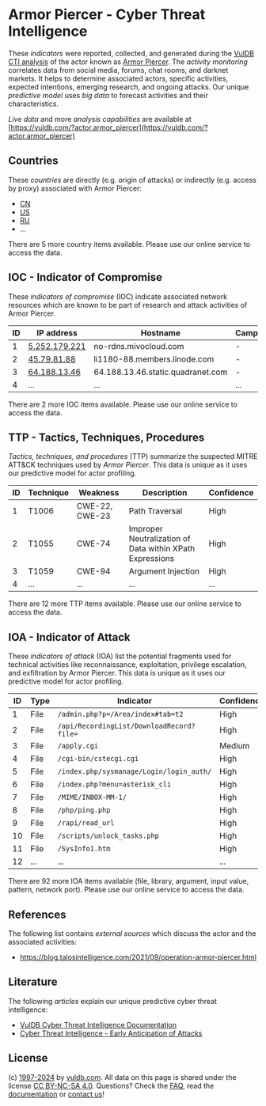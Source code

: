 # Armor Piercer - Cyber Threat Intelligence

These _indicators_ were reported, collected, and generated during the [VulDB CTI analysis](https://vuldb.com/?kb.cti) of the actor known as [Armor Piercer](https://vuldb.com/?actor.armor_piercer). The _activity monitoring_ correlates data from social media, forums, chat rooms, and darknet markets. It helps to determine associated actors, specific activities, expected intentions, emerging research, and ongoing attacks. Our unique _predictive model_ uses _big data_ to forecast activities and their characteristics.

_Live data_ and more _analysis capabilities_ are available at [https://vuldb.com/?actor.armor_piercer](https://vuldb.com/?actor.armor_piercer)

## Countries

These _countries_ are directly (e.g. origin of attacks) or indirectly (e.g. access by proxy) associated with Armor Piercer:

* [CN](https://vuldb.com/?country.cn)
* [US](https://vuldb.com/?country.us)
* [RU](https://vuldb.com/?country.ru)
* ...

There are 5 more country items available. Please use our online service to access the data.

## IOC - Indicator of Compromise

These _indicators of compromise_ (IOC) indicate associated network resources which are known to be part of research and attack activities of Armor Piercer.

ID | IP address | Hostname | Campaign | Confidence
-- | ---------- | -------- | -------- | ----------
1 | [5.252.179.221](https://vuldb.com/?ip.5.252.179.221) | no-rdns.mivocloud.com | - | High
2 | [45.79.81.88](https://vuldb.com/?ip.45.79.81.88) | li1180-88.members.linode.com | - | High
3 | [64.188.13.46](https://vuldb.com/?ip.64.188.13.46) | 64.188.13.46.static.quadranet.com | - | High
4 | ... | ... | ... | ...

There are 2 more IOC items available. Please use our online service to access the data.

## TTP - Tactics, Techniques, Procedures

_Tactics, techniques, and procedures_ (TTP) summarize the suspected MITRE ATT&CK techniques used by _Armor Piercer_. This data is unique as it uses our predictive model for actor profiling.

ID | Technique | Weakness | Description | Confidence
-- | --------- | -------- | ----------- | ----------
1 | T1006 | CWE-22, CWE-23 | Path Traversal | High
2 | T1055 | CWE-74 | Improper Neutralization of Data within XPath Expressions | High
3 | T1059 | CWE-94 | Argument Injection | High
4 | ... | ... | ... | ...

There are 12 more TTP items available. Please use our online service to access the data.

## IOA - Indicator of Attack

These _indicators of attack_ (IOA) list the potential fragments used for technical activities like reconnaissance, exploitation, privilege escalation, and exfiltration by Armor Piercer. This data is unique as it uses our predictive model for actor profiling.

ID | Type | Indicator | Confidence
-- | ---- | --------- | ----------
1 | File | `/admin.php?p=/Area/index#tab=t2` | High
2 | File | `/api/RecordingList/DownloadRecord?file=` | High
3 | File | `/apply.cgi` | Medium
4 | File | `/cgi-bin/cstecgi.cgi` | High
5 | File | `/index.php/sysmanage/Login/login_auth/` | High
6 | File | `/index.php?menu=asterisk_cli` | High
7 | File | `/MIME/INBOX-MM-1/` | High
8 | File | `/php/ping.php` | High
9 | File | `/rapi/read_url` | High
10 | File | `/scripts/unlock_tasks.php` | High
11 | File | `/SysInfo1.htm` | High
12 | ... | ... | ...

There are 92 more IOA items available (file, library, argument, input value, pattern, network port). Please use our online service to access the data.

## References

The following list contains _external sources_ which discuss the actor and the associated activities:

* https://blog.talosintelligence.com/2021/09/operation-armor-piercer.html

## Literature

The following _articles_ explain our unique predictive cyber threat intelligence:

* [VulDB Cyber Threat Intelligence Documentation](https://vuldb.com/?kb.cti)
* [Cyber Threat Intelligence - Early Anticipation of Attacks](https://www.scip.ch/en/?labs.20201022)

## License

(c) [1997-2024](https://vuldb.com/?kb.changelog) by [vuldb.com](https://vuldb.com/?kb.about). All data on this page is shared under the license [CC BY-NC-SA 4.0](https://creativecommons.org/licenses/by-nc-sa/4.0/). Questions? Check the [FAQ](https://vuldb.com/?kb.faq), read the [documentation](https://vuldb.com/?kb) or [contact us](https://vuldb.com/?contact)!
